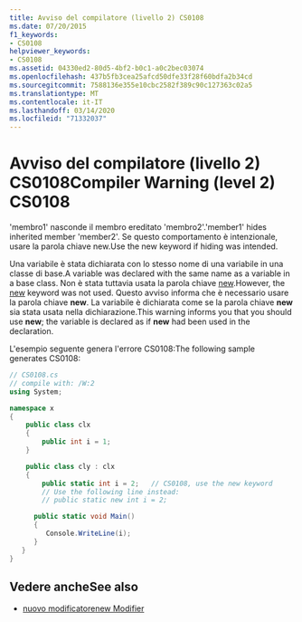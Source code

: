 ```yaml
---
title: Avviso del compilatore (livello 2) CS0108
ms.date: 07/20/2015
f1_keywords:
- CS0108
helpviewer_keywords:
- CS0108
ms.assetid: 04330ed2-80d5-4bf2-b0c1-a0c2bec03074
ms.openlocfilehash: 437b5fb3cea25afcd50dfe33f28f60bdfa2b34cd
ms.sourcegitcommit: 7588136e355e10cbc2582f389c90c127363c02a5
ms.translationtype: MT
ms.contentlocale: it-IT
ms.lasthandoff: 03/14/2020
ms.locfileid: "71332037"
---
```

# <a name="compiler-warning-level-2-cs0108"></a><span data-ttu-id="92abc-102">Avviso del compilatore (livello 2) CS0108</span><span class="sxs-lookup"><span data-stu-id="92abc-102">Compiler Warning (level 2) CS0108</span></span>

<span data-ttu-id="92abc-103">'membro1' nasconde il membro ereditato 'membro2'.</span><span class="sxs-lookup"><span data-stu-id="92abc-103">'member1' hides inherited member 'member2'.</span></span> <span data-ttu-id="92abc-104">Se questo comportamento è intenzionale, usare la parola chiave new.</span><span class="sxs-lookup"><span data-stu-id="92abc-104">Use the new keyword if hiding was intended.</span></span>

 <span data-ttu-id="92abc-105">Una variabile è stata dichiarata con lo stesso nome di una variabile in una classe di base.</span><span class="sxs-lookup"><span data-stu-id="92abc-105">A variable was declared with the same name as a variable in a base class.</span></span> <span data-ttu-id="92abc-106">Non è stata tuttavia usata la parola chiave [new](../keywords/new-modifier.md).</span><span class="sxs-lookup"><span data-stu-id="92abc-106">However, the [new](../keywords/new-modifier.md) keyword was not used.</span></span> <span data-ttu-id="92abc-107">Questo avviso informa che è necessario usare la parola chiave **new**. La variabile è dichiarata come se la parola chiave **new** sia stata usata nella dichiarazione.</span><span class="sxs-lookup"><span data-stu-id="92abc-107">This warning informs you that you should use **new**; the variable is declared as if **new** had been used in the declaration.</span></span>

 <span data-ttu-id="92abc-108">L'esempio seguente genera l'errore CS0108:</span><span class="sxs-lookup"><span data-stu-id="92abc-108">The following sample generates CS0108:</span></span>

```csharp
// CS0108.cs
// compile with: /W:2
using System;

namespace x
{
    public class clx
    {
        public int i = 1;
    }

    public class cly : clx
    {
        public static int i = 2;   // CS0108, use the new keyword
        // Use the following line instead:
        // public static new int i = 2;

      public static void Main()
      {
         Console.WriteLine(i);
      }
   }
}
```

## <a name="see-also"></a><span data-ttu-id="92abc-109">Vedere anche</span><span class="sxs-lookup"><span data-stu-id="92abc-109">See also</span></span>

- [<span data-ttu-id="92abc-110">nuovo modificatore</span><span class="sxs-lookup"><span data-stu-id="92abc-110">new Modifier</span></span>](../keywords/new-modifier.md)
